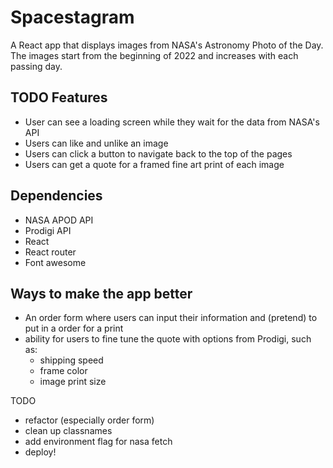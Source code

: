 # Spacestagram

A React app that displays images from NASA's Astronomy Photo of the Day.
The images start from the beginning of 2022 and increases with each passing day.

## TODO Features

- User can see a loading screen while they wait for the data from NASA's API
- Users can like and unlike an image
- Users can click a button to navigate back to the top of the pages
- Users can get a quote for a framed fine art print of each image

## Dependencies

- NASA APOD API
- Prodigi API
- React
- React router
- Font awesome

## Ways to make the app better

- An order form where users can input their information and (pretend) to put in a order for a print
- ability for users to fine tune the quote with options from Prodigi, such as:
  - shipping speed
  - frame color
  - image print size

TODO

- refactor (especially order form)
- clean up classnames
- add environment flag for nasa fetch
- deploy!
